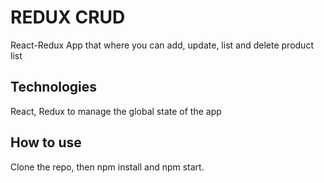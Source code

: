 # REDUX CRUD

React-Redux App that where you can add, update, list and delete product list

## Technologies

React, Redux to manage the global state of the app

## How to use

Clone the repo, then npm install and npm start.
